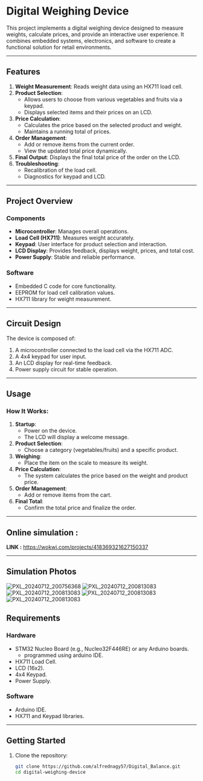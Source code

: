 # Digital Weighing Device

This project implements a digital weighing device designed to measure weights, calculate prices, and provide an interactive user experience. It combines embedded systems, electronics, and software to create a functional solution for retail environments.

---

## Features

1. **Weight Measurement**: Reads weight data using an HX711 load cell.
2. **Product Selection**:
   - Allows users to choose from various vegetables and fruits via a keypad.
   - Displays selected items and their prices on an LCD.
3. **Price Calculation**:
   - Calculates the price based on the selected product and weight.
   - Maintains a running total of prices.
4. **Order Management**:
   - Add or remove items from the current order.
   - View the updated total price dynamically.
5. **Final Output**: Displays the final total price of the order on the LCD.
6. **Troubleshooting**:
   - Recalibration of the load cell.
   - Diagnostics for keypad and LCD.

---

## Project Overview

### Components
- **Microcontroller**: Manages overall operations.
- **Load Cell (HX711)**: Measures weight accurately.
- **Keypad**: User interface for product selection and interaction.
- **LCD Display**: Provides feedback, displays weight, prices, and total cost.
- **Power Supply**: Stable and reliable performance.

### Software
- Embedded C code for core functionality.
- EEPROM for load cell calibration values.
- HX711 library for weight measurement.

---

## Circuit Design

The device is composed of:
1. A microcontroller connected to the load cell via the HX711 ADC.
2. A 4x4 keypad for user input.
3. An LCD display for real-time feedback.
4. Power supply circuit for stable operation.

---

## Usage

### How It Works:
1. **Startup**:
   - Power on the device.
   - The LCD will display a welcome message.
2. **Product Selection**:
   - Choose a category (vegetables/fruits) and a specific product.
3. **Weighing**:
   - Place the item on the scale to measure its weight.
4. **Price Calculation**:
   - The system calculates the price based on the weight and product price.
5. **Order Management**:
   - Add or remove items from the cart.
6. **Final Total**:
   - Confirm the total price and finalize the order.

---

## Online simulation : 
   **LINK :** https://wokwi.com/projects/418369321627150337

---

## Simulation Photos
![PXL_20240712_200756368](https://github.com/alfrednagy57/user-attachments/blob/main/IMAGES/Screenshot%202025-01-01%20030313.png?raw=true)
![PXL_20240712_200813083](https://github.com/alfrednagy57/user-attachments/blob/main/IMAGES/Screenshot%202025-01-01%20030318.png?raw=true)
![PXL_20240712_200813083](https://github.com/alfrednagy57/user-attachments/blob/main/IMAGES/Screenshot%202025-01-01%20030258.png?raw=true)
![PXL_20240712_200813083](https://github.com/alfrednagy57/user-attachments/blob/main/IMAGES/Screenshot%202025-01-01%20030328.png?raw=true)
![PXL_20240712_200813083](https://github.com/alfrednagy57/user-attachments/blob/main/IMAGES/Screenshot%202025-01-01%20030302.png?raw=true)

## Requirements

### Hardware
- STM32 Nucleo Board (e.g., Nucleo32F446RE) or any Arduino boards.
    - programmed using arduino IDE.
- HX711 Load Cell.
- LCD (16x2).
- 4x4 Keypad.
- Power Supply.

### Software
- Arduino IDE.
- HX711 and Keypad libraries.

---

## Getting Started

1. Clone the repository:
   ```bash
   git clone https://github.com/alfrednagy57/Digital_Balance.git
   cd digital-weighing-device

